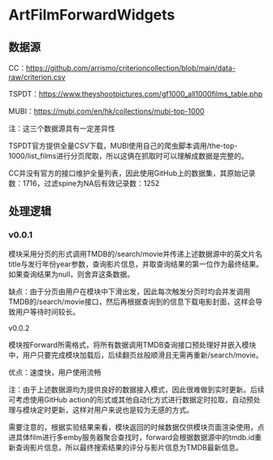 # ArtFilmForwardWidgets
## 数据源

CC：https://github.com/arrismo/criterioncollection/blob/main/data-raw/criterion.csv

TSPDT：https://www.theyshootpictures.com/gf1000_all1000films_table.php

MUBI：https://mubi.com/en/hk/collections/mubi-top-1000

注：这三个数据源具有一定差异性

TSPDT官方提供全量CSV下载，MUBI使用自己的爬虫脚本调用/the-top-1000/list_films进行分页爬取，所以这俩在抓取时可以理解成数据是完整的。

CC并没有官方的接口维护全量列表，因此使用GitHub上的数据集，其原始记录数：1716，过滤spine为NA后有效记录数：1252

## 处理逻辑

### v0.0.1

模块采用分页的形式调用TMDB的/search/movie并传递上述数据源中的英文片名title与发行年份year参数，查询影片信息，并取查询结果的第一位作为最终结果。如果查询结果为null，则舍弃这条数据。

缺点：由于分页由用户在模块中下滑出发，因此每次触发分页时均会并发调用TMDB的/search/movie接口，然后再根据查询到的信息下载电影封面，这样会导致用户等待时间较长。

v0.0.2

模块按Forward所需格式，将所有数据调用TMDB查询接口预处理好并嵌入模块中，用户只要完成模块加载后，后续翻页丝般顺滑且无需再重新/search/movie。

优点：速度快，用户使用流畅

注：由于上述数据源均为提供良好的数据接入模式，因此很难做到实时更新。后续可考虑使用GitHub action的形式或其他自动化方式进行数据定时拉取，自动预处理与模块定时更新，这样对用户来说也是较为无感的方式。

需要注意的，根据实验结果来看，模块返回的时候数据仅供模块页面渲染使用，点进具体film进行多emby服务器聚合查找时，forward会根据数据源中的tmdb.id重新查询影片信息，所以最终搜索结果的评分与影片信息为TMDB最新信息。



